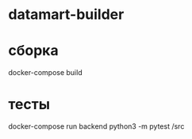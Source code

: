 # datamart-builder

# сборка
docker-compose build

# тесты 
docker-compose run backend python3 -m pytest /src
